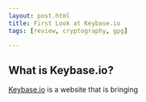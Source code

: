 ```yaml
---
layout: post.html
title: First Look at Keybase.io
tags: [review, cryptography, gpg]

---
```


## What is Keybase.io?

[Keybase.io](https://keybase.io) is a website that is bringing 

